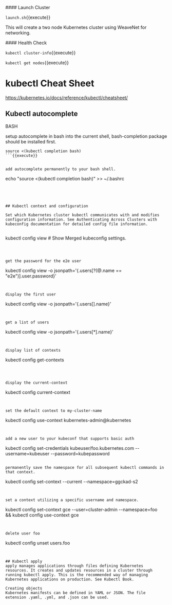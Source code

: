 #### Launch Cluster

`launch.sh`{{execute}}

This will create a two node Kubernetes cluster using WeaveNet for networking.

#### Health Check

`
kubectl cluster-info
`{{execute}}

`
kubectl get nodes
`{{execute}}



# kubectl Cheat Sheet


https://kubernetes.io/docs/reference/kubectl/cheatsheet/


##  Kubectl autocomplete
BASH

setup autocomplete in bash into the current shell, bash-completion package should be installed first.
```
source <(kubectl completion bash) 
```{{execute}}


add autocomplete permanently to your bash shell.
```
echo "source <(kubectl completion bash)" >> ~/.bashrc 
```{{execute}}




## Kubectl context and configuration

Set which Kubernetes cluster kubectl communicates with and modifies configuration information. See Authenticating Across Clusters with kubeconfig documentation for detailed config file information.


```
kubectl config view # Show Merged kubeconfig settings.
```{{execute}}



get the password for the e2e user
```
kubectl config view -o jsonpath='{.users[?(@.name == "e2e")].user.password}'
```{{execute}}


display the first user
```
kubectl config view -o jsonpath='{.users[].name}'
```{{execute}}


get a list of users
```
kubectl config view -o jsonpath='{.users[*].name}'
```{{execute}}


display list of contexts 
```
kubectl config get-contexts                        
```{{execute}}



display the current-context
```
kubectl config current-context                      
```{{execute}}


set the default context to my-cluster-name
```
kubectl config use-context kubernetes-admin@kubernetes     
```{{execute}}


add a new user to your kubeconf that supports basic auth
```
kubectl config set-credentials kubeuser/foo.kubernetes.com --username=kubeuser --password=kubepassword
```{{execute}}

permanently save the namespace for all subsequent kubectl commands in that context.
```
kubectl config set-context --current --namespace=ggckad-s2
```{{execute}}


set a context utilizing a specific username and namespace.
```
kubectl config set-context gce --user=cluster-admin --namespace=foo \
  && kubectl config use-context gce
```{{execute}}


delete user foo
```
kubectl config unset users.foo                      
```{{execute}}


## Kubectl apply
apply manages applications through files defining Kubernetes resources. It creates and updates resources in a cluster through running kubectl apply. This is the recommended way of managing Kubernetes applications on production. See Kubectl Book.

Creating objects
Kubernetes manifests can be defined in YAML or JSON. The file extension .yaml, .yml, and .json can be used.

